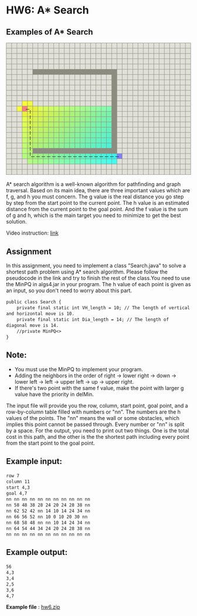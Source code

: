 # HW6: A* Search

## Examples of A* Search

![](https://github.com/andrewkgs/PDSA/blob/master/hw6/A_star.png)

A* search algorithm is a well-known algorithm for pathfinding and graph traversal. Based on its main idea, there are three important values which are f, g, and h you must concern. The g value is the real distance you go step by step from the start point to the current point. The h value is an estimated distance from the current point to the goal point. And the f value is the sum of g and h, which is the main target you need to minimize to get the best solution.<br/>

Video instruction: [link](https://www.youtube.com/watch?v=_CBhTubi-CU) 

## Assignment

In this assignment, you need to implement a class "Search.java" to solve a shortest path problem using A* search algorithm. Please follow the pseudocode in the link and try to finish the rest of the class.You need to use the MinPQ in algs4.jar in your program. The h value of each point is given as an input, so you don't need to worry about this part. 

```
public class Search {
    private final static int VH_length = 10; // The length of vertical and horizontal move is 10.
    private final static int Dia_length = 14; // The length of diagonal move is 14.
    //private MinPQ<>
}
```

## Note: 
* You must use the MinPQ to implement your program. 
* Adding the neighbors in the order of right -> lower right -> down -> lower left -> left -> upper left -> up -> upper right. 
* If there's two point with the same f value, make the point with larger g value have the priority in delMin. 


The input file will provide you the row, column, start point, goal point, and a row-by-column table filled with numbers or "nn". The numbers are the h values of the points. The "nn" means the wall or some obstacles, which implies this point cannot be passed through. Every number or "nn" is split by a space. For the output, you need to print out two things. One is the total cost in this path, and the other is the the shortest path including every point from the start point to the goal point. 

## Example input:
```
row 7
column 11
start 4,3
goal 4,7
nn nn nn nn nn nn nn nn nn nn nn 
nn 58 48 38 28 24 20 24 28 38 nn 
nn 62 52 42 nn 14 10 14 24 34 nn 
nn 66 56 52 nn 10 0 10 20 30 nn 
nn 68 58 48 nn nn 10 14 24 34 nn 
nn 64 54 44 34 24 20 24 28 38 nn 
nn nn nn nn nn nn nn nn nn nn nn
```

## Example output:
```
56
4,3
3,4
2,5
3,6
4,7
```

**Example file** : [hw6.zip](https://github.com/andrewkgs/PDSA/blob/master/hw6/hw6.zip)
